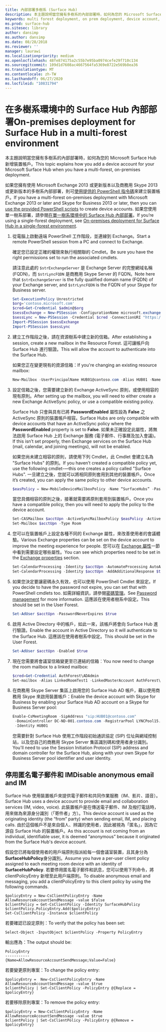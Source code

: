 ```yaml
---
title: 內部部署多樹系 (Surface Hub)
description: 本主題說明當您擁有多樹系的內部部署時，如何為您的 Microsoft Surface Hub 新增裝置帳戶。
keywords: multi forest deployment, on prem deployment, device account, Surface Hub, 多樹系部署, 內部部署, 裝置帳戶
ms.prod: surface-hub
ms.sitesec: library
author: dansimp
ms.author: dansimp
ms.date: 08/28/2018
ms.reviewer: ''
manager: laurawi
ms.localizationpriority: medium
ms.openlocfilehash: 48fe874175a2c55b7e95ba0974cefe29f710c134
ms.sourcegitcommit: 109d1d7608ac4667564fa5369e8722e569b8ea36
ms.translationtype: MT
ms.contentlocale: zh-TW
ms.lasthandoff: 06/27/2020
ms.locfileid: "10831794"
---
```

# <span data-ttu-id="04f0f-104">在多樹系環境中的 Surface Hub 內部部署</span><span class="sxs-lookup"><span data-stu-id="04f0f-104">On-premises deployment for Surface Hub in a multi-forest environment</span></span>


<span data-ttu-id="04f0f-105">本主題說明當您擁有多樹系的內部部署時，如何為您的 Microsoft Surface Hub 新增裝置帳戶。</span><span class="sxs-lookup"><span data-stu-id="04f0f-105">This topic explains how you add a device account for your Microsoft Surface Hub when you have a multi-forest, on-premises deployment.</span></span>

<span data-ttu-id="04f0f-106">如果您擁有使用 Microsoft Exchange 2013 或更新版本以及商務用 Skype 2013 或更新版本的多樹系內部部署，則可[使用提供的 PowerShell 指令碼](appendix-a-powershell-scripts-for-surface-hub.md#create-on-premises-ps-scripts)來建立裝置帳戶。</span><span class="sxs-lookup"><span data-stu-id="04f0f-106">If you have a multi-forest on-premises deployment with Microsoft Exchange 2013 or later and Skype for Business 2013 or later, then you can [use the provided PowerShell scripts](appendix-a-powershell-scripts-for-surface-hub.md#create-on-premises-ps-scripts) to create device accounts.</span></span> <span data-ttu-id="04f0f-107">如果您使用單一樹系部署，請參閱[在單一樹系環境中的 Surface Hub 內部部署](on-premises-deployment-surface-hub-device-accounts.md)。</span><span class="sxs-lookup"><span data-stu-id="04f0f-107">If you’re using a single-forest deployment, see [On-premises deployment for Surface Hub in a single-forest environment](on-premises-deployment-surface-hub-device-accounts.md).</span></span>

1.  <span data-ttu-id="04f0f-108">從電腦上啟動遠端 PowerShell 工作階段，並連線到 Exchange。</span><span class="sxs-lookup"><span data-stu-id="04f0f-108">Start a remote PowerShell session from a PC and connect to Exchange.</span></span>

    <span data-ttu-id="04f0f-109">確定您已設定正確的權限來執行相關聯的 Cmdlet。</span><span class="sxs-lookup"><span data-stu-id="04f0f-109">Be sure you have the right permissions set to run the associated cmdlets.</span></span>

    <span data-ttu-id="04f0f-110">請注意此處的 `$strExchangeServer` 是 Exchange Server 的完整網域名稱 (FQDN)，而 `$strLyncFQDN` 是商務用 Skype Server 的 FQDN。</span><span class="sxs-lookup"><span data-stu-id="04f0f-110">Note here that `$strExchangeServer` is the fully qualified domain name (FQDN) of your Exchange server, and `$strLyncFQDN` is the FQDN of your Skype for Business server.</span></span>

    ```PowerShell
    Set-ExecutionPolicy Unrestricted
    $org='contoso.microsoft.com'
    $cred=Get-Credential $admin@$org
    $sessExchange = New-PSSession -ConfigurationName microsoft.exchange -Credential $cred -AllowRedirection -Authentication Kerberos -ConnectionUri "http://$strExchangeServer/powershell" -WarningAction SilentlyContinue
    $sessLync = New-PSSession -Credential $cred -ConnectionURI "https://$strLyncFQDN/OcsPowershell" -AllowRedirection -WarningAction SilentlyContinue
    Import-PSSession $sessExchange
    Import-PSSession $sessLync
    ```

2.  <span data-ttu-id="04f0f-111">建立工作階段之後，請在資源樹系中建立新的信箱。</span><span class="sxs-lookup"><span data-stu-id="04f0f-111">After establishing a session, create a new mailbox in the Resource Forest.</span></span> <span data-ttu-id="04f0f-112">這可讓帳戶向 Surface Hub 進行驗證。</span><span class="sxs-lookup"><span data-stu-id="04f0f-112">This will allow the account to authenticate into the Surface Hub.</span></span>

    <span data-ttu-id="04f0f-113">如果您正在變更現有的資源信箱：</span><span class="sxs-lookup"><span data-stu-id="04f0f-113">If you're changing an existing resource mailbox:</span></span>

    ```PowerShell
    New-Mailbox -UserPrincipalName HUB01@contoso.com -Alias HUB01 -Name "Hub-01"
    ```

3.  <span data-ttu-id="04f0f-114">設定信箱之後，您需要建立新的 Exchange ActiveSync 原則，或使用相容的現有原則。</span><span class="sxs-lookup"><span data-stu-id="04f0f-114">After setting up the mailbox, you will need to either create a new Exchange ActiveSync policy, or use a compatible existing policy.</span></span>

    <span data-ttu-id="04f0f-115">Surface Hub 只會與具有已將 **PasswordEnabled** 屬性設為 **False** 之 ActiveSync 原則的裝置帳戶相容。</span><span class="sxs-lookup"><span data-stu-id="04f0f-115">Surface Hubs are only compatible with device accounts that have an ActiveSync policy where the **PasswordEnabled** property is set to **False**.</span></span> <span data-ttu-id="04f0f-116">如果未正確設定此屬性，將無法啟用 Surface Hub 上的 Exchange 服務 (電子郵件、行事曆及加入會議)。</span><span class="sxs-lookup"><span data-stu-id="04f0f-116">If this isn’t set properly, then Exchange services on the Surface Hub (mail, calendar, and joining meetings), will not be enabled.</span></span>

    <span data-ttu-id="04f0f-117">如果您尚未建立相容的原則，請使用下列 Cmdlet，此 Cmdlet 會建立名為 "Surface Hubs" 的原則。</span><span class="sxs-lookup"><span data-stu-id="04f0f-117">If you haven’t created a compatible policy yet, use the following cmdlet-—this one creates a policy called "Surface Hubs".</span></span> <span data-ttu-id="04f0f-118">一旦建立之後，您就可以將相同原則套用到其他的裝置帳戶。</span><span class="sxs-lookup"><span data-stu-id="04f0f-118">Once it’s created, you can apply the same policy to other device accounts.</span></span>

    ```PowerShell
    $easPolicy = New-MobileDeviceMailboxPolicy -Name “SurfaceHubs” -PasswordEnabled $false
    ```

    <span data-ttu-id="04f0f-119">當您具備相容的原則之後，接著就需要將原則套用到裝置帳戶。</span><span class="sxs-lookup"><span data-stu-id="04f0f-119">Once you have a compatible policy, then you will need to apply the policy to the device account.</span></span> 

    ```PowerShell
    Set-CASMailbox $acctUpn -ActiveSyncMailboxPolicy $easPolicy -ActiveSyncEnabled $true
    Set-Mailbox $acctUpn -Type Room
    ```

4.  <span data-ttu-id="04f0f-120">您可以在裝置帳戶上設定各種不同的 Exchange 屬性，來改善使用者的會議體驗。</span><span class="sxs-lookup"><span data-stu-id="04f0f-120">Various Exchange properties can be set on the device account to improve the meeting experience for people.</span></span> <span data-ttu-id="04f0f-121">您可以在 [Exchange 屬性](exchange-properties-for-surface-hub-device-accounts.md)一節中看到需要設定哪些屬性。</span><span class="sxs-lookup"><span data-stu-id="04f0f-121">You can see which properties need to be set in the [Exchange properties](exchange-properties-for-surface-hub-device-accounts.md) section.</span></span>

    ```PowerShell
    Set-CalendarProcessing -Identity $acctUpn -AutomateProcessing AutoAccept -AddOrganizerToSubject $false –AllowConflicts $false –DeleteComments $false -DeleteSubject $false -RemovePrivateProperty $false
    Set-CalendarProcessing -Identity $acctUpn -AddAdditionalResponse $true -AdditionalResponse "This is a Surface Hub room!"
    ```

5.  <span data-ttu-id="04f0f-122">如果您決定要讓密碼永久有效，也可以使用 PowerShell Cmdlet 來設定。</span><span class="sxs-lookup"><span data-stu-id="04f0f-122">If you decide to have the password not expire, you can set that with PowerShell cmdlets too.</span></span> <span data-ttu-id="04f0f-123">如需詳細資訊，請參閱[密碼管理](password-management-for-surface-hub-device-accounts.md)。</span><span class="sxs-lookup"><span data-stu-id="04f0f-123">See [Password management](password-management-for-surface-hub-device-accounts.md) for more information.</span></span> <span data-ttu-id="04f0f-124">這應該在使用者樹系中設定。</span><span class="sxs-lookup"><span data-stu-id="04f0f-124">This should be set in the User Forest.</span></span>

    ```PowerShell
    Set-AdUser $acctUpn -PasswordNeverExpires $true
    ```

6.  <span data-ttu-id="04f0f-125">啟用 Active Directory 中的帳戶，如此一來，該帳戶將會向 Surface Hub 進行驗證。</span><span class="sxs-lookup"><span data-stu-id="04f0f-125">Enable the account in Active Directory so it will authenticate to the Surface Hub.</span></span> <span data-ttu-id="04f0f-126">這應該在使用者樹系中設定。</span><span class="sxs-lookup"><span data-stu-id="04f0f-126">This should be set in the User Forest.</span></span>

    ```PowerShell
    Set-AdUser $acctUpn -Enabled $true
    ```

6. <span data-ttu-id="04f0f-127">現在您需要將會議室信箱變更至已連結的信箱︰</span><span class="sxs-lookup"><span data-stu-id="04f0f-127">You now need to change the room mailbox to a linked mailbox:</span></span>

    ```PowerShell
    $cred=Get-Credential AuthForest\ADAdmin
    Set-mailbox -Alias LinkedRoomTest1 -LinkedMasterAccount AuthForest\LinkedRoomTest1 -LinkedDomainController AuthForest-4939.AuthForest.extest.contoso.com -Name LinkedRoomTest1 -LinkedCredential $cred -Identity LinkedRoomTest1
    ```

7.  <span data-ttu-id="04f0f-128">在商務用 Skype Server 集區上啟用您的 Surface Hub AD 帳戶，藉以使用商務用 Skype 來啟用裝置帳戶：</span><span class="sxs-lookup"><span data-stu-id="04f0f-128">Enable the device account with Skype for Business by enabling your Surface Hub AD account on a Skype for Business Server pool:</span></span>

    ```PowerShell
    Enable-CsMeetingRoom -SipAddress "sip:HUB01@contoso.com"
     -DomainController DC-ND-001.contoso.com -RegistrarPool LYNCPool15.contoso.com
     -Identity HUB01
    ```

    <span data-ttu-id="04f0f-129">您需要針對 Surface Hub 使用工作階段初始通訊協定 (SIP) 位址與網域控制站，以及您自己的商務用 Skype Server 集區識別碼和使用者身分識別。</span><span class="sxs-lookup"><span data-stu-id="04f0f-129">You'll need to use the Session Initiation Protocol (SIP) address and domain controller for the Surface Hub, along with your own Skype for Business Server pool identifier and user identity.</span></span>


## <span data-ttu-id="04f0f-130">停用匿名電子郵件和 IM</span><span class="sxs-lookup"><span data-stu-id="04f0f-130">Disable anonymous email and IM</span></span>



<span data-ttu-id="04f0f-131">Surface Hub 使用裝置帳戶來提供電子郵件和共同作業服務（IM、影片、語音）。</span><span class="sxs-lookup"><span data-stu-id="04f0f-131">Surface Hub uses a device account to provide email and collaboration services (IM, video, voice).</span></span> <span data-ttu-id="04f0f-132">此裝置帳戶是在傳送電子郵件、IM 及撥打電話時，用來做為來源身分識別（「寄件者」方）。</span><span class="sxs-lookup"><span data-stu-id="04f0f-132">This device account is used as the originating identity (the “from” party) when sending email, IM, and placing calls.</span></span> <span data-ttu-id="04f0f-133">由於這個帳戶不是來自個人、辨識的使用者，因此被視為「匿名」，因為它源自 Surface Hub 的裝置帳戶。</span><span class="sxs-lookup"><span data-stu-id="04f0f-133">As this account is not coming from an individual, identifiable user, it is deemed “anonymous” because it originated from the Surface Hub's device account.</span></span>  

<span data-ttu-id="04f0f-134">假設您已將每個使用者的用戶端原則指派給每一個會議室裝置，且其身分為**SurfaceHubPolicy**身分識別。</span><span class="sxs-lookup"><span data-stu-id="04f0f-134">Assume you have a per-user client policy assigned to each meeting room device with an identity of **SurfaceHubPolicy**.</span></span> <span data-ttu-id="04f0f-135">若要停用匿名電子郵件和訊息，您可以使用下列命令，將 clientPolicyEntry 新增至此用戶端原則。</span><span class="sxs-lookup"><span data-stu-id="04f0f-135">To disable anonymous email and messaging, you add a clientPolicyEntry to this client policy by using the following commands.</span></span>

```
$policyEntry = New-CsClientPolicyEntry -Name AllowResourceAccountSendMessage -value $false
$clientPolicy = Get-CsClientPolicy -Identity SurfaceHubPolicy
$clientPolicy.PolicyEntry.Add($policyEntry)
Set-CsClientPolicy -Instance $clientPolicy
```

<span data-ttu-id="04f0f-136">若要確認已設定原則：</span><span class="sxs-lookup"><span data-stu-id="04f0f-136">To verify that the policy has been set:</span></span>

```
Select-Object -InputObject $clientPolicy -Property PolicyEntry
```

<span data-ttu-id="04f0f-137">輸出應為：</span><span class="sxs-lookup"><span data-stu-id="04f0f-137">The output should be:</span></span>

```
PolicyEntry
-----------
{Name=AllowResourceAccountSendMessage;Value=False}
```
    
    
<span data-ttu-id="04f0f-138">若要變更原則專案：</span><span class="sxs-lookup"><span data-stu-id="04f0f-138">To change the policy entry:</span></span>

```
$policyEntry =  New-CsClientPolicyEntry -Name AllowResourceAccountSendMessage -value $true
$clientPolicy | Set-CsClientPolicy -PolicyEntry @{Replace = $policyEntry}
``` 
    
<span data-ttu-id="04f0f-139">若要移除原則專案：</span><span class="sxs-lookup"><span data-stu-id="04f0f-139">To remove the policy entry:</span></span>

```
$policyEntry = New-CsClientPolicyEntry -Name AllowResourceAccountSendMessage -value $true
$clientPolicy | Set-CsClientPolicy -PolicyEntry @{Remove = $policyEntry}
```
 






